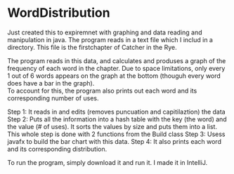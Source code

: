 # WordDistribution

Just created this to expiremnet with graphing and data reading and manipulation in java.  The program reads in a text file which I includ in a directory. 
This file is the firstchapter of Catcher in the Rye.  

The program reads in this data, and calculates and produses a graph of the frequency of each word in the chapter.  Due  to space
limitations, only every 1 out of 6 words appears on the graph at the bottom (thouguh every word does have a bar in the graph).  
To account for this, the program also prints out each word and its corresponding number of uses.

Step 1: It reads in and edits (removes puncuation and capitilaztion) the data
Step 2: Puts all the information into a hash table with the key (the word) and the value (# of uses). It sorts the values by size and puts them into a list. 
        This whole step is done with 2 functions from the Build class
Step 3: Usess javafx to build the bar chart with this data.
Step 4: It also prints each word and its corresponding distribution. 

To run the program, simply download it and run it.
I made it in IntelliJ. 
